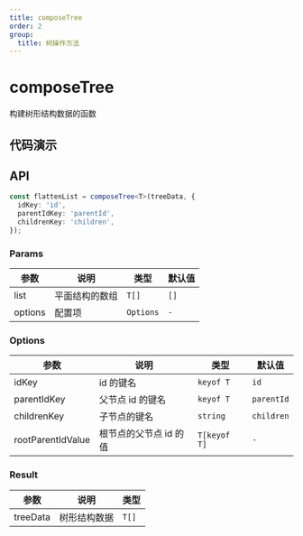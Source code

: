 ```yaml
---
title: composeTree
order: 2
group:
  title: 树操作方法
---
```


# composeTree

构建树形结构数据的函数

## 代码演示

<code src="./demo/demo1.tsx"></code>

## API

```typescript
const flattenList = composeTree<T>(treeData, {
  idKey: 'id',
  parentIdKey: 'parentId',
  childrenKey: 'children',
});
```

### Params

| 参数    | 说明           | 类型      | 默认值 |
| ------- | -------------- | --------- | ------ |
| list    | 平面结构的数组 | `T[]`     | `[]`   |
| options | 配置项         | `Options` | `-`    |

### Options

| 参数              | 说明                   | 类型         | 默认值     |
| ----------------- | ---------------------- | ------------ | ---------- |
| idKey             | id 的键名              | `keyof T`    | `id`       |
| parentIdKey       | 父节点 id 的键名       | `keyof T`    | `parentId` |
| childrenKey       | 子节点的键名           | `string`     | `children` |
| rootParentIdValue | 根节点的父节点 id 的值 | `T[keyof T]` | `-`        |

### Result

| 参数     | 说明         | 类型  |
| -------- | ------------ | ----- |
| treeData | 树形结构数据 | `T[]` |
